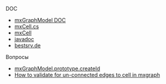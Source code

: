 DOC
- [mxGraphModel DOC](https://jgraph.github.io/mxgraph/docs/js-api/files/model/mxGraphModel-js.html)
- [mxCell.cs](https://github.com/jgraph/mxgraph/blob/master/dotnet/src/model/mxCell.cs)
- [mxCell](https://digirent.nl/examples/mxgraph/java/docs/index.html?com/mxgraph/model/mxCell.html)
- [javadoc](https://javadoc.io/doc/org.tinyjee.jgraphx/jgraphx/1.10.4.1/com/mxgraph/view/mxGraph.html)
- [bestsrv.de](http://v22016111501739727.bestsrv.de/mxgraph/docs/js-api/files/view/mxGraph-js.html)

Вопросы
- [mxGraphModel.prototype.createId](https://stackoverflow.com/questions/47010800/mxgraph-javascript-function-for-id-value-for-the-cell)
- [How to validate for un-connected edges to cell in mxgraph](https://stackoverflow.com/questions/56405363/how-to-validate-for-un-connected-edges-to-cell-in-mxgraph/56695556)
